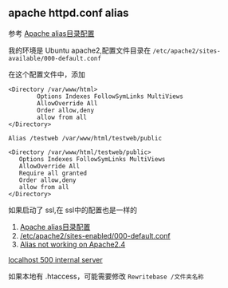 ## apache httpd.conf alias ##

参考 [Apache alias目录配置](http://www.cnblogs.com/bourneli/archive/2012/11/13/2767522.html)

我的环境是 Ubuntu apache2,配置文件目录在 `/etc/apache2/sites-available/000-default.conf`

在这个配置文件中，添加

```
<Directory /var/www/html>
		Options Indexes FollowSymLinks MultiViews
		AllowOverride All
		Order allow,deny
		allow from all
</Directory>

Alias /testweb /var/www/html/testweb/public

<Directory /var/www/html/testweb/public>
   Options Indexes FollowSymLinks MultiViews
   AllowOverride All
   Require all granted
   Order allow,deny
   allow from all
</Directory>
```

如果启动了 ssl,在 ssl中的配置也是一样的


1. [Apache alias目录配置](http://www.cnblogs.com/bourneli/archive/2012/11/13/2767522.html)
2. [/etc/apache2/sites-enabled/000-default.conf](https://gist.github.com/jnuc093/6507a95d1580eb992d8f)
3. [Alias not working on Apache2.4](https://askubuntu.com/a/757269)


[localhost 500 internal server](https://askubuntu.com/questions/391909/localhost-500-internal-server)

如果本地有 .htaccess，可能需要修改 `Rewritebase /文件夹名称`


